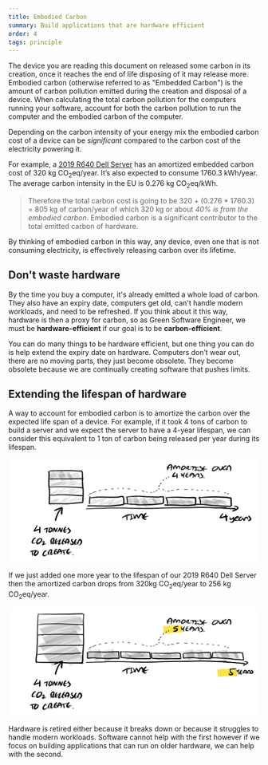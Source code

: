 ```yaml
---
title: Embodied Carbon
summary: Build applications that are hardware efficient
order: 4
tags: principle
---
```

The device you are reading this document on released some carbon in its creation, once it reaches the end of life disposing of it may release more. 
Embodied carbon (otherwise referred to as "Embedded Carbon") is the amount of carbon pollution emitted during the creation and disposal of a device. When calculating the total carbon pollution for the computers running your software, account for both the carbon pollution to run the computer and the embodied carbon of the computer.

Depending on the carbon intensity of your energy mix the embodied carbon cost of a device can be *significant* compared to the carbon cost of the electricity powering it.

For example, a [2019 R640 Dell Server](https://i.dell.com/sites/csdocuments/CorpComm_Docs/en/carbon-footprint-poweredge-r640.pdf) has an amortized embedded carbon cost of 320 kg CO<sub>2</sub>eq/year. It’s also expected to consume 1760.3 kWh/year. The average carbon intensity in the EU is 0.276 kg CO<sub>2</sub>eq/kWh. 


> Therefore the total carbon cost is going to be 320 + (0.276 * 1760.3) = 805 kg of carbon/year of which 320 kg or about *40% is from the embodied carbon*. Embodied carbon is a significant contributor to the total emitted carbon of hardware.

By thinking of embodied carbon in this way, any device, even one that is not consuming electricity, is effectively releasing carbon over its lifetime.

## Don't waste hardware

By the time you buy a computer, it's already emitted a whole load of carbon. They also have an expiry date, computers get old, can't handle modern workloads, and need to be refreshed. If you think about it this way, hardware is then a proxy for carbon, so as Green Software Engineer, we must be **hardware-efficient** if our goal is to be **carbon-efficient**.

You can do many things to be hardware efficient, but one thing you can do is help extend the expiry date on hardware. Computers don’t wear out, there are no moving parts, they just become obsolete. They become obsolete because we are continually creating software that pushes limits.

## Extending the lifespan of hardware

A way to account for embodied carbon is to amortize the carbon over the expected life span of a device. For example, if it took 4 tons of carbon to build a server and we expect the server to have a 4-year lifespan, we can consider this equivalent to 1 ton of carbon being released per year during its lifespan.

![alt_text](/assets/images/principles/embodied-carbon-1.png "Embodied carbon of a server amortized over 4 years.")
 
If we just added one more year to the lifespan of our 2019 R640 Dell Server then the amortized carbon drops from 320kg CO<sub>2</sub>eq/year to 256 kg CO<sub>2</sub>eq/year.

![alt_text](/assets/images/principles/embodied-carbon-2.png "Embodied carbon of the same server amortized over 5 years.")

Hardware is retired either because it breaks down or because it struggles to handle modern workloads. Software cannot help with the first however if we focus on building applications that can run on older hardware, we can help with the second.


